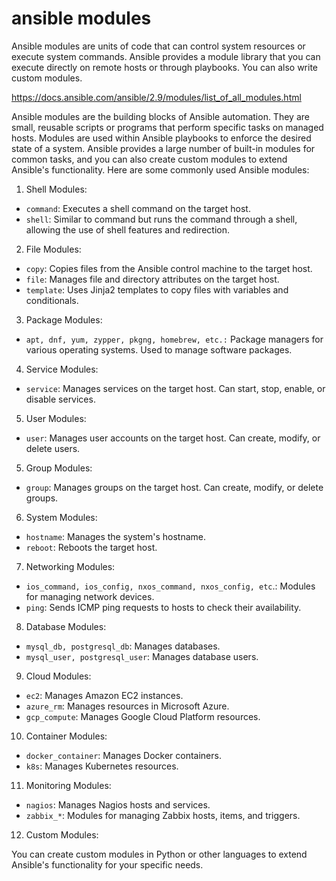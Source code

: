 # ansible modules

Ansible modules are units of code that can control system resources or execute system commands. Ansible provides a module library that you can execute directly on remote hosts or through playbooks. You can also write custom modules.


https://docs.ansible.com/ansible/2.9/modules/list_of_all_modules.html


Ansible modules are the building blocks of Ansible automation. They are small, reusable scripts or programs that perform specific tasks on managed hosts. Modules are used within Ansible playbooks to enforce the desired state of a system. Ansible provides a large number of built-in modules for common tasks, and you can also create custom modules to extend Ansible's functionality. Here are some commonly used Ansible modules:

1. Shell Modules:

- `command`: Executes a shell command on the target host.
- `shell`: Similar to command but runs the command through a shell, allowing the use of shell features and redirection.

2. File Modules:

- `copy`: Copies files from the Ansible control machine to the target host.
- `file`: Manages file and directory attributes on the target host.
- `template`: Uses Jinja2 templates to copy files with variables and conditionals.

3. Package Modules:

- `apt, dnf, yum, zypper, pkgng, homebrew, etc.:` Package managers for various operating systems. Used to manage software packages.

4. Service Modules:

- `service`: Manages services on the target host. Can start, stop, enable, or disable services.

5. User Modules:

- `user`: Manages user accounts on the target host. Can create, modify, or delete users.

5. Group Modules:

- `group`: Manages groups on the target host. Can create, modify, or delete groups.

6. System Modules:

- `hostname`: Manages the system's hostname.
- `reboot`: Reboots the target host.

7. Networking Modules:

- `ios_command, ios_config, nxos_command, nxos_config, etc`.: Modules for managing network devices.
- `ping`: Sends ICMP ping requests to hosts to check their availability.

8. Database Modules:

- `mysql_db, postgresql_db`: Manages databases.
- `mysql_user, postgresql_user`: Manages database users.

9. Cloud Modules:

- `ec2`: Manages Amazon EC2 instances.
- `azure_rm`: Manages resources in Microsoft Azure.
- `gcp_compute`: Manages Google Cloud Platform resources.

10. Container Modules:

- `docker_container`: Manages Docker containers.
- `k8s`: Manages Kubernetes resources.

11. Monitoring Modules:

- `nagios`: Manages Nagios hosts and services.
- `zabbix_*`: Modules for managing Zabbix hosts, items, and triggers.

12. Custom Modules:

You can create custom modules in Python or other languages to extend Ansible's functionality for your specific needs.
